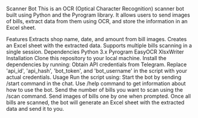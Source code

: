 Scanner Bot
This is an OCR (Optical Character Recognition) scanner bot built using Python and the Pyrogram library. It allows users to send images of bills, extract data from them using OCR, and store the information in an Excel sheet.

Features
Extracts shop name, date, and amount from bill images.
Creates an Excel sheet with the extracted data.
Supports multiple bills scanning in a single session.
Dependencies
Python 3.x
Pyrogram
EasyOCR
XlsxWriter
Installation
Clone this repository to your local machine.
Install the dependencies by running:
Obtain API credentials from Telegram.
Replace 'api_id', 'api_hash', 'bot_token', and 'bot_username' in the script with your actual credentials.
Usage
Run the script using:
Start the bot by sending /start command in the chat.
Use /help command to get information about how to use the bot.
Send the number of bills you want to scan using the /scan command.
Send images of bills one by one when prompted.
Once all bills are scanned, the bot will generate an Excel sheet with the extracted data and send it to you.
